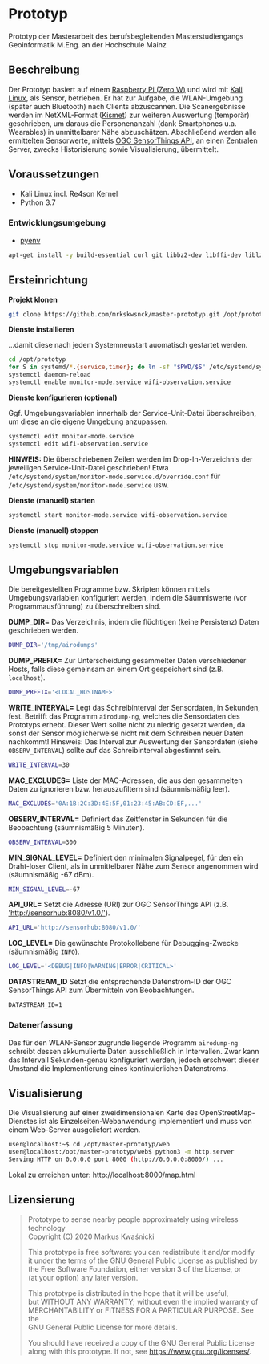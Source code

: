 # Prototyp

Prototyp der Masterarbeit des berufsbegleitenden Masterstudiengangs Geoinformatik M.Eng. an der Hochschule Mainz

## Beschreibung

Der Prototyp basiert auf einem [Raspberry Pi (Zero W)](https://www.raspberrypi.org/products/raspberry-pi-zero-w/) und wird mit [Kali Linux](https://www.kali.org/), als Sensor, betrieben.
Er hat zur Aufgabe, die WLAN-Umgebung (später auch Bluetooth) nach Clients abzuscannen.
Die Scanergebnisse werden im NetXML-Format ([Kismet](https://www.kismetwireless.net/)) zur weiteren Auswertung (temporär) geschrieben, um daraus die Personenanzahl (dank Smartphones u.a. Wearables) in unmittelbarer Nähe abzuschätzen.
Abschließend werden alle ermittelten Sensorwerte, mittels [OGC SensorThings API](http://docs.opengeospatial.org/is/15-078r6/15-078r6.html), an einen Zentralen Server, zwecks Historisierung sowie Visualisierung, übermittelt.

## Voraussetzungen

* Kali Linux incl. Re4son Kernel
* Python 3.7

### Entwicklungsumgebung

* [pyenv](https://github.com/pyenv/pyenv)

```bash
apt-get install -y build-essential curl git libbz2-dev libffi-dev liblzma-dev libncurses5-dev libncursesw5-dev libreadline-dev libsqlite3-dev libssl-dev llvm python3-lxml python3-openssl tk-dev wget xz-utils zlib1g-dev
```

## Ersteinrichtung

**Projekt klonen**

```bash
git clone https://github.com/mrkskwsnck/master-prototyp.git /opt/prototyp
```

**Dienste installieren**

…damit diese nach jedem Systemneustart auomatisch gestartet werden.

```bash
cd /opt/prototyp
for S in systemd/*.{service,timer}; do ln -sf "$PWD/$S" /etc/systemd/system; done
systemctl daemon-reload
systemctl enable monitor-mode.service wifi-observation.service
```

**Dienste konfigurieren (optional)**

Ggf. Umgebungsvariablen innerhalb der Service-Unit-Datei überschreiben, um diese an die eigene Umgebung anzupassen.

```bash
systemctl edit monitor-mode.service
systemctl edit wifi-observation.service
```

**HINWEIS:** Die überschriebenen Zeilen werden im Drop-In-Verzeichnis der jeweiligen Service-Unit-Datei geschrieben! Etwa `/etc/systemd/system/monitor-mode.service.d/override.conf` für `/etc/systemd/system/monitor-mode.service` usw.

**Dienste (manuell) starten**

```bash
systemctl start monitor-mode.service wifi-observation.service
```

**Dienste (manuell) stoppen**

```bash
systemctl stop monitor-mode.service wifi-observation.service
```

## Umgebungsvariablen

Die bereitgestellten Programme bzw. Skripten können mittels Umgebungsvariablen konfiguriert werden, indem die Säumniswerte (vor Programmausführung) zu überschreiben sind.

**DUMP_DIR=** Das Verzeichnis, indem die flüchtigen (keine Persistenz) Daten geschrieben werden.

```bash
DUMP_DIR='/tmp/airodumps'
```
**DUMP_PREFIX=** Zur Unterscheidung gesammelter Daten verschiedener Hosts, falls diese gemeinsam an einem Ort gespeichert sind (z.B. `localhost`).

```bash
DUMP_PREFIX='<LOCAL_HOSTNAME>'
```

**WRITE_INTERVAL=** Legt das Schreibinterval der Sensordaten, in Sekunden, fest.
Betrifft das Programm `airodump-ng`, welches die Sensordaten des Prototyps erhebt.
Dieser Wert sollte nicht zu niedrig gesetzt werden, da sonst der Sensor möglicherweise nicht mit dem Schreiben neuer Daten nachkommt!
Hinsweis: Das Interval zur Auswertung der Sensordaten (siehe `OBSERV_INTERVAL`) sollte auf das Schreibinterval abgestimmt sein.

```bash
WRITE_INTERVAL=30
```

**MAC_EXCLUDES=** Liste der MAC-Adressen, die aus den gesammelten Daten zu ignorieren bzw. herauszufiltern sind (säumnismäßig leer).

```bash
MAC_EXCLUDES='0A:1B:2C:3D:4E:5F,01:23:45:AB:CD:EF,...'
```

**OBSERV_INTERVAL=** Definiert das Zeitfenster in Sekunden für die Beobachtung (säumnismäßig 5 Minuten).

```bash
OBSERV_INTERVAL=300
```

**MIN_SIGNAL_LEVEL=** Definiert den minimalen Signalpegel, für den ein Draht-loser Client, als in unmittelbarer Nähe zum Sensor angenommen wird (säumnismäßig -67 dBm).

```bash
MIN_SIGNAL_LEVEL=-67
```

**API_URL=** Setzt die Adresse (URI) zur OGC SensorThings API (z.B. ['http://sensorhub:8080/v1.0/']('http://sensorhub:8080/v1.0/')).

```bash
API_URL='http://sensorhub:8080/v1.0/'
```

**LOG_LEVEL=** Die gewünschte Protokollebene für Debugging-Zwecke (säumnismäßig `INFO`).

```bash
LOG_LEVEL='<DEBUG|INFO|WARNING|ERROR|CRITICAL>'
```

**DATASTREAM_ID** Setzt die entsprechende Datenstrom-ID der OGC SensorThings API zum Übermitteln von Beobachtungen.

```
DATASTREAM_ID=1
```

### Datenerfassung

Das für den WLAN-Sensor zugrunde liegende Programm `airodump-ng` schreibt dessen akkumulierte Daten ausschließlich in Intervallen.
Zwar kann das Intervall Sekunden-genau konfiguriert werden, jedoch erschwert dieser Umstand die Implementierung eines kontinuierlichen Datenstroms.

## Visualisierung

Die Visualisierung auf einer zweidimensionalen Karte des OpenStreetMap-Dienstes ist als Einzelseiten-Webanwendung implementiert und muss von einem Web-Server ausgeliefert werden.

```bash
user@localhost:~$ cd /opt/master-prototyp/web
user@localhost:/opt/master-prototyp/web$ python3 -m http.server
Serving HTTP on 0.0.0.0 port 8000 (http://0.0.0.0:8000/) ...
```

Lokal zu erreichen unter: http://localhost:8000/map.html

## Lizensierung

> Prototype to sense nearby people approximately using wireless technology  
> Copyright (C) 2020  Markus Kwaśnicki
>
> This prototype is free software: you can redistribute it and/or modify  
> it under the terms of the GNU General Public License as published by  
> the Free Software Foundation, either version 3 of the License, or  
> (at your option) any later version.
>
> This prototype is distributed in the hope that it will be useful,  
> but WITHOUT ANY WARRANTY; without even the implied warranty of  
> MERCHANTABILITY or FITNESS FOR A PARTICULAR PURPOSE.  See the  
> GNU General Public License for more details.
>
> You should have received a copy of the GNU General Public License  
> along with this prototype.  If not, see <https://www.gnu.org/licenses/>.
